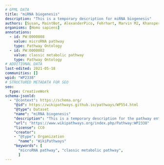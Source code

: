 ```yaml
---
# GPML DATA
title: "miRNA biogenesis"
description: "This is a temporary description for miRNA biogenesis"
authors: [Susan, MaintBot, AlexanderPico, Fehrhart, Marvin M2, Khanspers, Eweitz]
organisms: [Homo sapiens]
annotations:
  - id: PW:0000808
    value: microRNA pathway
    type: Pathway Ontology
  - id: PW:0000002
    value: classic metabolic pathway
    type: Pathway Ontology
# ADDITIONAL DATA
last-edited: 2021-05-18
communities: []
wpid: "WP2338"
# STRUCTURED METADATA FOR SEO
seo:
  type: CreativeWork
schema-jsonld:
  - "@context": https://schema.org/
    "@id": https://wikipathways.github.io/pathways/WP554.html
    "@type": Dataset
    "name": "miRNA biogenesis"
    "description": "This is a temporary description for the pathway entitled: miRNA biogenesis"
    "url": "https://www.wikipathways.org/index.php/Pathway:WP2338"
    "license": CC0
    "creator":
    - "@type": Organization
      "name": "WikiPathways"
    "keywords": [
      "microRNA pathway", "classic metabolic pathway",
      ]
---
```

